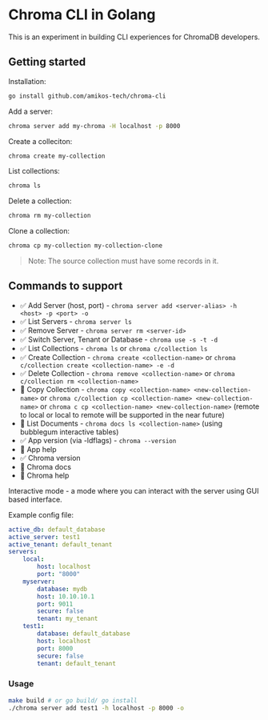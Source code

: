 # Chroma CLI in Golang

This is an experiment in building CLI experiences for ChromaDB developers.

## Getting started

Installation:

```bash
go install github.com/amikos-tech/chroma-cli
```


Add a server:

```bash
chroma server add my-chroma -H localhost -p 8000
```

Create a colleciton:

```bash
chroma create my-collection
```

List collections:

```bash
chroma ls
```

Delete a collection:

```bash
chroma rm my-collection
```

Clone a collection:

```bash
chroma cp my-collection my-collection-clone
```

> Note: The source collection must have some records in it.

## Commands to support

- ✅ Add Server (host, port) - `chroma server add <server-alias> -h <host> -p <port> -o`
- ✅ List Servers - `chroma server ls`
- ✅ Remove Server - `chroma server rm <server-id>`
- ✅ Switch Server, Tenant or Database - `chroma use -s -t -d`
- ✅ List Collections - `chroma ls` or `chroma c/collection ls`
- ✅ Create Collection - `chroma create <collection-name>` or `chroma c/collection create <collection-name> -e -d`
- ✅ Delete Collection - `chroma remove <collection-name>` or `chroma c/collection rm <collection-name>`
- 🚫 Copy Collection - `chroma copy <collection-name> <new-collection-name>` or `chroma c/collection cp <collection-name> <new-collection-name>`
  or `chroma c cp <collection-name> <new-collection-name>` (remote to local or local to remote will be supported in the
  near future)
- 🚫 List Documents - `chroma docs ls <collection-name>` (using bubblegum interactive tables)
- ✅ App version (via -ldflags) - `chroma --version`
- 🚫 App help
- ✅ Chroma version
- 🚫 Chroma docs
- 🚫 Chroma help

Interactive mode - a mode where you can interact with the server using GUI based interface.


Example config file:

```yaml
active_db: default_database
active_server: test1
active_tenant: default_tenant
servers:
    local:
        host: localhost
        port: "8000"
    myserver:
        database: mydb
        host: 10.10.10.1
        port: 9011
        secure: false
        tenant: my_tenant
    test1:
        database: default_database
        host: localhost
        port: 8000
        secure: false
        tenant: default_tenant
```

### Usage

```bash
make build # or go build/ go install
./chroma server add test1 -h localhost -p 8000 -o
```

